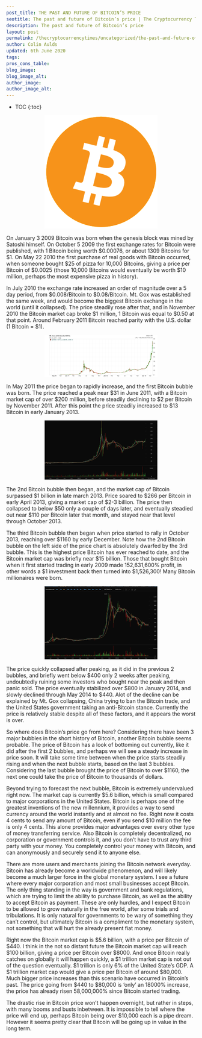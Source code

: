 ```yaml
---
post_title: THE PAST AND FUTURE OF BITCOIN’S PRICE
seotitle: The past and future of Bitcoin’s price | The Cryptocurrency Times
description: The past and future of Bitcoin’s price
layout: post
permalink: /thecryptocurrencytimes/uncategorized/the-past-and-future-of-bitcoins-price/
author: Colin Aulds
updated: 6th June 2020
tags:
pros_cons_table:
blog_image:
blog_image_alt:
author_image:
author_image_alt:
---
```


* TOC
{:toc}

<center>
  <img src="/images/the-past-and-future-of-bitcoins-price/bitcoin-300x300.png" style="width:auto;">
</center>

On January 3 2009 Bitcoin was born when the genesis block was mined by Satoshi himself. On October 5 2009 the first exchange rates for Bitcoin were published, with 1 Bitcoin being worth $0.00076, or about 1309 Bitcoins for $1. On May 22 2010 the first purchase of real goods with Bitcoin occurred, when someone bought $25 of pizza for 10,000 Bitcoins, giving a price per Bitcoin of $0.0025 (those 10,000 Bitcoins would eventually be worth $10 million, perhaps the most expensive pizza in history).

In July 2010 the exchange rate increased an order of magnitude over a 5 day period, from $0.008/Bitcoin to $0.08/Bitcoin. Mt. Gox was established the same week, and would become the biggest Bitcoin exchange in the world (until it collapsed). The price steadily rose after that, and in November 2010 the Bitcoin market cap broke $1 million, 1 Bitcoin was equal to $0.50 at that point. Around February 2011 Bitcoin reached parity with the U.S. dollar (1 Bitcoin =  $1).

<center>
  <img src="/images/the-past-and-future-of-bitcoins-price/bitcoinpricechart1-300x111.png" style="width:auto;">
</center>

In May 2011 the price began to rapidly increase, and the first Bitcoin bubble was born. The price reached a peak near $31 in June 2011, with a Bitcoin market cap of over $200 million, before steadily declining to $2 per Bitcoin by November 2011. After this point the price steadily increased to $13 Bitcoin in early January 2013.

<center>
  <img src="/images/the-past-and-future-of-bitcoins-price/bitcoinpricechart2-300x157.png" style="width:auto;">
</center>

The 2nd Bitcoin bubble then began, and the market cap of Bitcoin surpassed $1 billion in late march 2013. Price soared to $266 per Bitcoin in early April 2013, giving a market cap of $2-3 billion. The price then collapsed to below $50 only a couple of days later, and eventually steadied out near $110 per Bitcoin later that month, and stayed near that level through October 2013.

The third Bitcoin bubble then began when price started to rally in October 2013, reaching over $1160 by early December. Note how the 2nd Bitcoin bubble on the left side of the price chart is absolutely dwarfed by the 3rd bubble. This is the highest price Bitcoin has ever reached to date, and the Bitcoin market cap was briefly near $15 billion. Those that bought Bitcoin when it first started trading in early 2009 made 152,631,600% profit, in other words a $1 investment back then turned into $1,526,300! Many Bitcoin millionaires were born.

<center>
  <img src="/images/the-past-and-future-of-bitcoins-price/bitcoinpricechart3-300x194.png" style="width:auto;">
</center>

The price quickly collapsed after peaking, as it did in the previous 2 bubbles, and briefly went below $400 only 2 weeks after peaking, undoubtedly ruining some investors who bought near the peak and then panic sold. The price eventually stabilized over $800 in January 2014, and slowly declined through May 2014 to $440. Alot of the decline can be explained by Mt. Gox collapsing, China trying to ban the Bitcoin trade, and the United States government taking an anti-Bitcoin stance.  Currently the price is relatively stable despite all of these factors, and it appears the worst is over.

So where does Bitcoin’s price go from here? Considering there have been 3 major bubbles in the short history of Bitcoin, another Bitcoin bubble seems probable. The price of Bitcoin has a look of bottoming out currently, like it did after the first 2 bubbles, and perhaps we will see a steady increase in price soon. It will take some time between when the price starts steadily rising and when the next bubble starts, based on the last 3 bubbles. Considering the last bubble brought the price of Bitcoin to over $1160, the next one could take the price of Bitcoin to thousands of dollars.

Beyond trying to forecast the next bubble, Bitcoin is extremely undervalued right now. The market cap is currently $5.6 billion, which is small compared to major corporations in the United States. Bitcoin is perhaps one of the greatest inventions of the new millennium, it provides a way to send currency around the world instantly and at almost no fee. Right now it costs 4 cents to send any amount of Bitcoin, even if you send $10 million the fee is only 4 cents. This alone provides major advantages over every other type of money transferring service. Also Bitcoin is completely decentralized, no corporation or government controls it, and you don’t have to trust any third party with your money. You completely control your money with Bitcoin, and can anonymously and securely send it to anyone else.

There are more users and merchants joining the Bitcoin network everyday. Bitcoin has already become a worldwide phenomenon, and will likely become a much larger force in the global monetary system. I see a future where every major corporation and most small businesses accept Bitcoin. The only thing standing in the way is government and bank regulations, which are trying to limit the ability to purchase Bitcoin, as well as the ability to accept Bitcoin as payment. These are only hurdles, and I expect Bitcoin to be allowed to grow naturally in the free world, after some trials and tribulations. It is only natural for governments to be wary of something they can’t control, but ultimately Bitcoin is a compliment to the monetary system, not something that will hurt the already present fiat money.

Right now the Bitcoin market cap is $5.6 billion, with a price per Bitcoin of $440. I think in the not so distant future the Bitcoin market cap will reach $100 billion, giving a price per Bitcoin over $8000. And once Bitcoin really catches on globally it will happen quickly, a $1 trillion market cap is not out of the question eventually. $1 trillion is only 6% of the United State’s GDP. A $1 trillion market cap would give a price per Bitcoin of around $80,000. Much bigger price increases than this scenario have occurred in Bitcoin’s past. The price going from $440 to $80,000 is ‘only’ an 18000% increase, the price has already risen 58,000,000% since Bitcoin started trading.

The drastic rise in Bitcoin price won’t happen overnight, but rather in steps, with many booms and busts inbetween. It is impossible to tell where the price will end up, perhaps Bitcoin being over $10,000 each is a pipe dream. However it seems pretty clear that Bitcoin will be going up in value in the long term.
